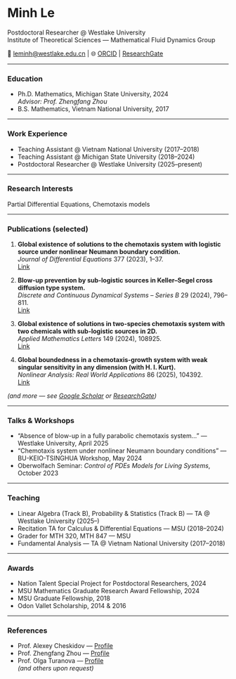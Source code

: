 # Minh Le
Postdoctoral Researcher @ Westlake University  
Institute of Theoretical Sciences — Mathematical Fluid Dynamics Group  

📧 leminh@westlake.edu.cn | 🌐 [ORCID](https://orcid.org/0000-0003-4059-6294) | [ResearchGate](https://www.researchgate.net/profile/Minh-Le-166)

---

### Education
- Ph.D. Mathematics, Michigan State University, 2024  
  *Advisor: Prof. Zhengfang Zhou*  
- B.S. Mathematics, Vietnam National University, 2017  

---

### Work Experience
- Teaching Assistant @ Vietnam National University (2017–2018)  
- Teaching Assistant @ Michigan State University (2018–2024)  
- Postdoctoral Researcher @ Westlake University (2025–present)  

---

### Research Interests
Partial Differential Equations, Chemotaxis models  

---

### Publications (selected)
1. **Global existence of solutions to the chemotaxis system with logistic source under nonlinear Neumann boundary condition.**  
   *Journal of Differential Equations* 377 (2023), 1–37.  
   [Link](https://www.sciencedirect.com/science/article/abs/pii/S0022039623005739)

2. **Blow-up prevention by sub-logistic sources in Keller–Segel cross diffusion type system.**  
   *Discrete and Continuous Dynamical Systems – Series B* 29 (2024), 796–811.  
   [Link](https://www.aimsciences.org/article/doi/10.3934/dcdsb.2023114)

3. **Global existence of solutions in two-species chemotaxis system with two chemicals with sub-logistic sources in 2D.**  
   *Applied Mathematics Letters* 149 (2024), 108925.  
   [Link](https://authors.elsevier.com/sd/article/S0893-9659(23)00357-9)

4. **Global boundedness in a chemotaxis-growth system with weak singular sensitivity in any dimension (with H. I. Kurt).**  
   *Nonlinear Analysis: Real World Applications* 86 (2025), 104392.  
   [Link](https://www.sciencedirect.com/science/article/pii/S1468121825000781?dgcid=author)

*(and more — see [Google Scholar](https://scholar.google.com) or [ResearchGate](https://www.researchgate.net/profile/Minh-Le-166))*  

---

### Talks & Workshops
- “Absence of blow-up in a fully parabolic chemotaxis system...” — Westlake University, April 2025  
- “Chemotaxis system under nonlinear Neumann boundary conditions” — BU-KEIO-TSINGHUA Workshop, May 2024  
- Oberwolfach Seminar: *Control of PDEs Models for Living Systems*, October 2023  

---

### Teaching
- Linear Algebra (Track B), Probability & Statistics (Track B) — TA @ Westlake University (2025–)  
- Recitation TA for Calculus & Differential Equations — MSU (2018–2024)  
- Grader for MTH 320, MTH 847 — MSU  
- Fundamental Analysis — TA @ Vietnam National University (2017–2018)  

---

### Awards
- Nation Talent Special Project for Postdoctoral Researchers, 2024  
- MSU Mathematics Graduate Research Award Fellowship, 2024  
- MSU Graduate Fellowship, 2018  
- Odon Vallet Scholarship, 2014 & 2016  

---

### References
- Prof. Alexey Cheskidov — [Profile](https://en.westlake.edu.cn/faculty/alexey-cheskidov.html)  
- Prof. Zhengfang Zhou — [Profile](https://users.math.msu.edu/users/zfzhou/)  
- Prof. Olga Turanova — [Profile](https://sites.google.com/msu.edu/turanova/home)  
*(and others upon request)*  
